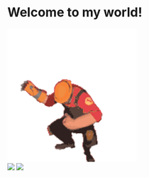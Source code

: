 # Welcome to my world!

<div>
  <img src="capa.gif" height=300px>
</div>

<div>
    
  <img src="https://github-readme-stats.vercel.app/api/top-langs/?username=mfelipesoares&theme=dracula" height=260px>
  <img src="https://github-readme-stats-git-masterrstaa-rickstaa.vercel.app/api?username=mfelipesoares&theme=dracula" height=260px>
</div>

